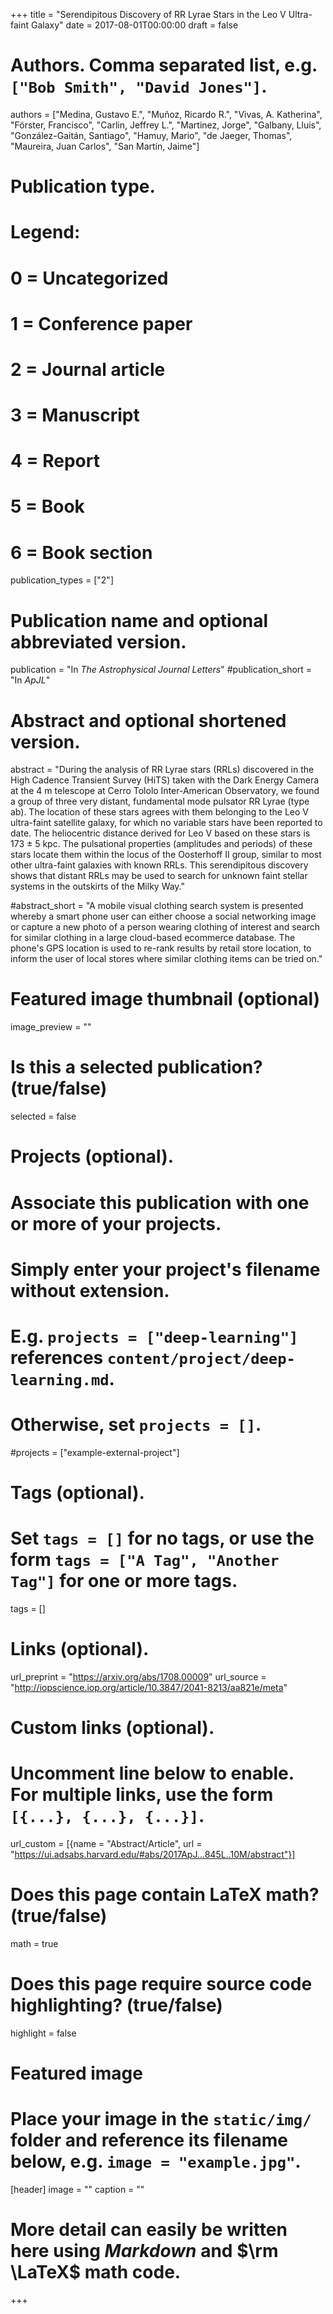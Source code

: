 +++
title = "Serendipitous Discovery of RR Lyrae Stars in the Leo V Ultra-faint Galaxy"
date = 2017-08-01T00:00:00
draft = false

# Authors. Comma separated list, e.g. `["Bob Smith", "David Jones"]`.
authors = ["Medina, Gustavo E.", "Muñoz, Ricardo R.", "Vivas, A. Katherina", "Förster, Francisco", "Carlin, Jeffrey L.", "Martinez, Jorge", "Galbany, Lluis", "González-Gaitán, Santiago", "Hamuy, Mario", "de Jaeger, Thomas", "Maureira, Juan Carlos", "San Martín, Jaime"]

# Publication type.
# Legend:
# 0 = Uncategorized
# 1 = Conference paper
# 2 = Journal article
# 3 = Manuscript
# 4 = Report
# 5 = Book
# 6 = Book section
publication_types = ["2"]

# Publication name and optional abbreviated version.
publication = "In *The Astrophysical Journal Letters*"
#publication_short = "In *ApJL*"

# Abstract and optional shortened version.
abstract = "During the analysis of RR Lyrae stars (RRLs) discovered in the High Cadence Transient Survey (HiTS) taken with the Dark Energy Camera at the 4 m telescope at Cerro Tololo Inter-American Observatory, we found a group of three very distant, fundamental mode pulsator RR Lyrae (type ab). The location of these stars agrees with them belonging to the Leo V ultra-faint satellite galaxy, for which no variable stars have been reported to date. The heliocentric distance derived for Leo V based on these stars is 173 ± 5 kpc. The pulsational properties (amplitudes and periods) of these stars locate them within the locus of the Oosterhoff II group, similar to most other ultra-faint galaxies with known RRLs. This serendipitous discovery shows that distant RRLs may be used to search for unknown faint stellar systems in the outskirts of the Milky Way."

#abstract_short = "A mobile visual clothing search system is presented whereby a smart phone user can either choose a social networking image or capture a new photo of a person wearing clothing of interest and search for similar clothing in a large cloud-based ecommerce database. The phone's GPS location is used to re-rank results by retail store location, to inform the user of local stores where similar clothing items can be tried on."

# Featured image thumbnail (optional)
image_preview = ""

# Is this a selected publication? (true/false)
selected = false

# Projects (optional).
#   Associate this publication with one or more of your projects.
#   Simply enter your project's filename without extension.
#   E.g. `projects = ["deep-learning"]` references `content/project/deep-learning.md`.
#   Otherwise, set `projects = []`.
#projects = ["example-external-project"]

# Tags (optional).
#   Set `tags = []` for no tags, or use the form `tags = ["A Tag", "Another Tag"]` for one or more tags.
tags = []

# Links (optional).
url_preprint = "https://arxiv.org/abs/1708.00009"
url_source = "http://iopscience.iop.org/article/10.3847/2041-8213/aa821e/meta"

# Custom links (optional).
#   Uncomment line below to enable. For multiple links, use the form `[{...}, {...}, {...}]`.
url_custom = [{name = "Abstract/Article", url = "https://ui.adsabs.harvard.edu/#abs/2017ApJ...845L..10M/abstract"}]

# Does this page contain LaTeX math? (true/false)
math = true

# Does this page require source code highlighting? (true/false)
highlight = false

# Featured image
# Place your image in the `static/img/` folder and reference its filename below, e.g. `image = "example.jpg"`.
[header]
image = ""
caption = ""

# More detail can easily be written here using *Markdown* and $\rm \LaTeX$ math code.
+++
